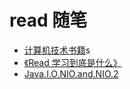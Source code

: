 # read 随笔

- [计算机技术书籍](https://github.com/yuanliangding/books)s
- [《Read 学习到底是什么》](https://zhuanlan.zhihu.com/p/27989078)
- [Java.I.O.NIO.and.NIO.2](Java.I.O.NIO.and.NIO.2)
